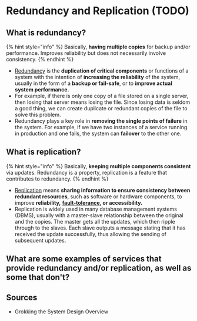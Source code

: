 # Redundancy and Replication \(TODO\)

## What is redundancy? 

{% hint style="info" %}
Basically, **having multiple copies** for backup and/or performance. Improves reliability but does not necessarily involve consistency. 
{% endhint %}

* [Redundancy](https://en.wikipedia.org/wiki/Redundancy_%28engineering%29) is the **duplication of critical components** or functions of a system with the intention of **increasing the reliability** of the system, usually in the form of a **backup or fail-safe**, or to **improve actual system performance.** 
* For example, if there is only one copy of a file stored on a single server, then losing that server means losing the file. Since losing data is seldom a good thing, we can create duplicate or redundant copies of the file to solve this problem.
* Redundancy plays a key role in **removing the single points of failure** in the system. For example, if we have two instances of a service running in production and one fails, the system can **failover** to the other one.

## What is replication?

{% hint style="info" %}
Basically, **keeping multiple components consistent** via updates. Redundancy is a property, replication is a feature that contributes to redundancy. 
{% endhint %}

* [Replication](https://en.wikipedia.org/wiki/Replication_%28computing%29) means **sharing information to ensure consistency between redundant resources**, such as software or hardware components, to improve **reliability,** [**fault-tolerance**](https://en.wikipedia.org/wiki/Fault_tolerance)**, or accessibility.**
* Replication is widely used in many database management systems \(DBMS\), usually with a master-slave relationship between the original and the copies. The master gets all the updates, which then ripple through to the slaves. Each slave outputs a message stating that it has received the update successfully, thus allowing the sending of subsequent updates.

## What are some examples of services that provide redundancy and/or replication, as well as some that don't? 

## Sources

* Grokking the System Design Overview 

